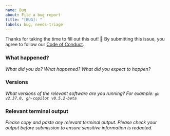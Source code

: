 ```yaml
---
name: Bug
about: File a bug report
title: "[BUG]: "
labels: bug, needs-triage
---
```

Thanks for taking the time to fill out this out! :bow:
By submitting this issue, you agree to follow our [Code of Conduct](https://github.com/github/gh-copilot/blob/main/CODE_OF_CONDUCT.md).

### What happened?
_What did you do? What happened? What did you expect to happen?_

### Versions
_What versions of the relevant software are you running?_
_For example: `gh v2.37.0, gh-copilot v0.5.2-beta`_

### Relevant terminal output
_Please copy and paste any relevant terminal output._
_Please check your output before submission to ensure sensitive information is redacted._
